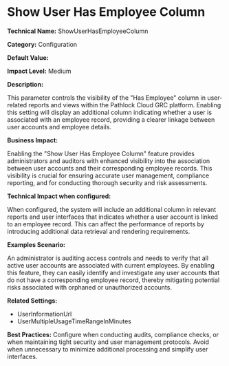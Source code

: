 # Show User Has Employee Column

**Technical Name:** ShowUserHasEmployeeColumn

**Category:** Configuration

**Default Value:**

**Impact Level:** Medium

**Description:**

This parameter controls the visibility of the "Has Employee" column in user-related reports and views within the Pathlock Cloud GRC platform. Enabling this setting will display an additional column indicating whether a user is associated with an employee record, providing a clearer linkage between user accounts and employee details.

**Business Impact:**

Enabling the "Show User Has Employee Column" feature provides administrators and auditors with enhanced visibility into the association between user accounts and their corresponding employee records. This visibility is crucial for ensuring accurate user management, compliance reporting, and for conducting thorough security and risk assessments.

**Technical Impact when configured:**

When configured, the system will include an additional column in relevant reports and user interfaces that indicates whether a user account is linked to an employee record. This can affect the performance of reports by introducing additional data retrieval and rendering requirements. 

**Examples Scenario:**

An administrator is auditing access controls and needs to verify that all active user accounts are associated with current employees. By enabling this feature, they can easily identify and investigate any user accounts that do not have a corresponding employee record, thereby mitigating potential risks associated with orphaned or unauthorized accounts.

**Related Settings:**

- UserInformationUrl
- UserMultipleUsageTimeRangeInMinutes

**Best Practices:** Configure when conducting audits, compliance checks, or when maintaining tight security and user management protocols. Avoid when unnecessary to minimize additional processing and simplify user interfaces.